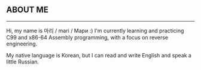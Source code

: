 ## ABOUT ME
___

Hi, my name is 마리 / mari / Мари :)
I'm currently learning and practicing C99 and x86-64 Assembly programming, with a focus on reverse engineering.

My native language is Korean, but I can read and write English and speak a little Russian.
